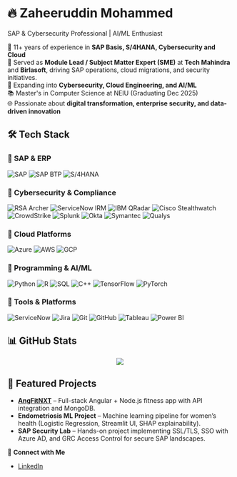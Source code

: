 # 🔥 Zaheeruddin Mohammed
SAP & Cybersecurity Professional | AI/ML Enthusiast


🔧 11+ years of experience in **SAP Basis, S/4HANA, Cybersecurity and Cloud**  
💼 Served as **Module Lead / Subject Matter Expert (SME)** at **Tech Mahindra** and **Birlasoft**, driving SAP operations, cloud migrations, and security initiatives.  
🔐 Expanding into **Cybersecurity, Cloud Engineering, and AI/ML**  
📚 Master's in Computer Science at NEIU (Graduating Dec 2025)  
🌐 Passionate about **digital transformation, enterprise security, and data-driven innovation**  


## 🛠️ Tech Stack

### 🔹 SAP & ERP
![SAP](https://img.shields.io/badge/SAP-0FAAFF?style=for-the-badge&logo=sap&logoColor=white)
![SAP BTP](https://img.shields.io/badge/SAP%20BTP-0FAAFF?style=for-the-badge&logo=sap&logoColor=white)
![S/4HANA](https://img.shields.io/badge/S4HANA-0FAAFF?style=for-the-badge&logo=sap&logoColor=white)

### 🔹 Cybersecurity & Compliance
![RSA Archer](https://img.shields.io/badge/RSA%20Archer-DD0031?style=for-the-badge&logo=rsa&logoColor=white)
![ServiceNow IRM](https://img.shields.io/badge/ServiceNow%20IRM-13AA52?style=for-the-badge&logo=servicenow&logoColor=white)
![IBM QRadar](https://img.shields.io/badge/IBM%20QRadar-054ADA?style=for-the-badge&logo=ibm&logoColor=white)
![Cisco Stealthwatch](https://img.shields.io/badge/Cisco%20Stealthwatch-1BA0D7?style=for-the-badge&logo=cisco&logoColor=white)
![CrowdStrike](https://img.shields.io/badge/CrowdStrike-FE0000?style=for-the-badge&logo=crowdstrike&logoColor=white)
![Splunk](https://img.shields.io/badge/Splunk-000000?style=for-the-badge&logo=splunk&logoColor=white)
![Okta](https://img.shields.io/badge/Okta-007DC1?style=for-the-badge&logo=okta&logoColor=white)
![Symantec](https://img.shields.io/badge/Symantec-FDB913?style=for-the-badge&logo=symantec&logoColor=black)
![Qualys](https://img.shields.io/badge/Qualys-E41E26?style=for-the-badge&logo=qualys&logoColor=white)

### 🔹 Cloud Platforms
![Azure](https://img.shields.io/badge/Azure-0078D4?style=for-the-badge&logo=microsoftazure&logoColor=white)
![AWS](https://img.shields.io/badge/AWS-FF9900?style=for-the-badge&logo=amazonaws&logoColor=white)
![GCP](https://img.shields.io/badge/GCP-4285F4?style=for-the-badge&logo=googlecloud&logoColor=white)

### 🔹 Programming & AI/ML
![Python](https://img.shields.io/badge/Python-3776AB?style=for-the-badge&logo=python&logoColor=white)
![R](https://img.shields.io/badge/R-276DC3?style=for-the-badge&logo=r&logoColor=white)
![SQL](https://img.shields.io/badge/SQL-003B57?style=for-the-badge&logo=databricks&logoColor=white)
![C++](https://img.shields.io/badge/C++-00599C?style=for-the-badge&logo=cplusplus&logoColor=white)
![TensorFlow](https://img.shields.io/badge/TensorFlow-FF6F00?style=for-the-badge&logo=tensorflow&logoColor=white)
![PyTorch](https://img.shields.io/badge/PyTorch-EE4C2C?style=for-the-badge&logo=pytorch&logoColor=white)

### 🔹 Tools & Platforms
![ServiceNow](https://img.shields.io/badge/ServiceNow-13AA52?style=for-the-badge&logo=servicenow&logoColor=white)
![Jira](https://img.shields.io/badge/Jira-0052CC?style=for-the-badge&logo=jira&logoColor=white)
![Git](https://img.shields.io/badge/Git-F05032?style=for-the-badge&logo=git&logoColor=white)
![GitHub](https://img.shields.io/badge/GitHub-181717?style=for-the-badge&logo=github&logoColor=white)
![Tableau](https://img.shields.io/badge/Tableau-E97627?style=for-the-badge&logo=tableau&logoColor=white)
![Power BI](https://img.shields.io/badge/Power%20BI-F2C811?style=for-the-badge&logo=powerbi&logoColor=black)


## 📊 GitHub Stats  

<p align="center">
  <img src="https://github-readme-stats.vercel.app/api?username=zaheerm0424&show_icons=true&theme=tokyonight" />
</p>

## 📂 Featured Projects  

- [**AngFitNXT**](https://github.com/zaheerm0424/webdev) – Full-stack Angular + Node.js fitness app with API integration and MongoDB.  
- **Endometriosis ML Project** – Machine learning pipeline for women’s health (Logistic Regression, Streamlit UI, SHAP explainability).  
- **SAP Security Lab** – Hands-on project implementing SSL/TLS, SSO with Azure AD, and GRC Access Control for secure SAP landscapes.  


🔗 **Connect with Me**  
- [LinkedIn](https://www.linkedin.com/in/zaheeruddin-mohammed)  


